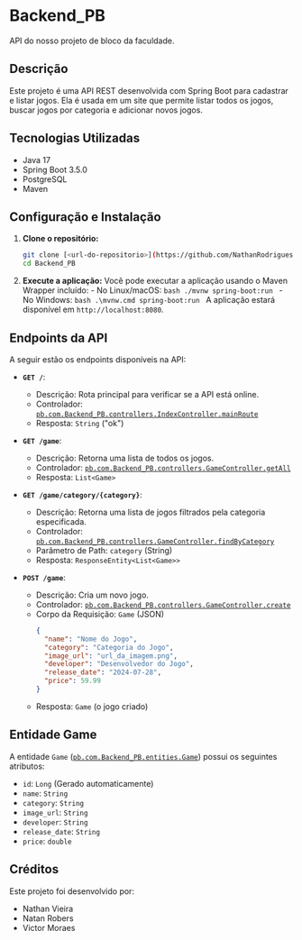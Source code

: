 # Backend_PB

API do nosso projeto de bloco da faculdade.

## Descrição

Este projeto é uma API REST desenvolvida com Spring Boot para cadastrar e listar jogos. Ela é usada em um site que permite listar todos os jogos, buscar jogos por categoria e adicionar novos jogos.

## Tecnologias Utilizadas

- Java 17
- Spring Boot 3.5.0
- PostgreSQL
- Maven

## Configuração e Instalação

1.  **Clone o repositório:**

    ```bash
    git clone [<url-do-repositorio>](https://github.com/NathanRodriguesVieira99/Back-End-PB)
    cd Backend_PB
    ```

2.  **Execute a aplicação:**
    Você pode executar a aplicação usando o Maven Wrapper incluído: - No Linux/macOS:
    `bash
      ./mvnw spring-boot:run
      ` - No Windows:
    `bash
.\mvnw.cmd spring-boot:run
`
    A aplicação estará disponível em `http://localhost:8080`.

## Endpoints da API

A seguir estão os endpoints disponíveis na API:

- **`GET /`**:

  - Descrição: Rota principal para verificar se a API está online.
  - Controlador: [`pb.com.Backend_PB.controllers.IndexController.mainRoute`](src/main/java/pb/com/Backend_PB/controllers/IndexController.java)
  - Resposta: `String` ("ok")

- **`GET /game`**:

  - Descrição: Retorna uma lista de todos os jogos.
  - Controlador: [`pb.com.Backend_PB.controllers.GameController.getAll`](src/main/java/pb/com/Backend_PB/controllers/GameController.java)
  - Resposta: `List<Game>`

- **`GET /game/category/{category}`**:

  - Descrição: Retorna uma lista de jogos filtrados pela categoria especificada.
  - Controlador: [`pb.com.Backend_PB.controllers.GameController.findByCategory`](src/main/java/pb/com/Backend_PB/controllers/GameController.java)
  - Parâmetro de Path: `category` (String)
  - Resposta: `ResponseEntity<List<Game>>`

- **`POST /game`**:
  - Descrição: Cria um novo jogo.
  - Controlador: [`pb.com.Backend_PB.controllers.GameController.create`](src/main/java/pb/com/Backend_PB/controllers/GameController.java)
  - Corpo da Requisição: `Game` (JSON)
    ```json
    {
      "name": "Nome do Jogo",
      "category": "Categoria do Jogo",
      "image_url": "url_da_imagem.png",
      "developer": "Desenvolvedor do Jogo",
      "release_date": "2024-07-28",
      "price": 59.99
    }
    ```
  - Resposta: `Game` (o jogo criado)

## Entidade Game

A entidade `Game` ([`pb.com.Backend_PB.entities.Game`](src/main/java/pb/com/Backend_PB/entities/Game.java)) possui os seguintes atributos:

- `id`: `Long` (Gerado automaticamente)
- `name`: `String`
- `category`: `String`
- `image_url`: `String`
- `developer`: `String`
- `release_date`: `String`
- `price`: `double`

## Créditos

Este projeto foi desenvolvido por:

- Nathan Vieira
- Natan Robers
- Victor Moraes
